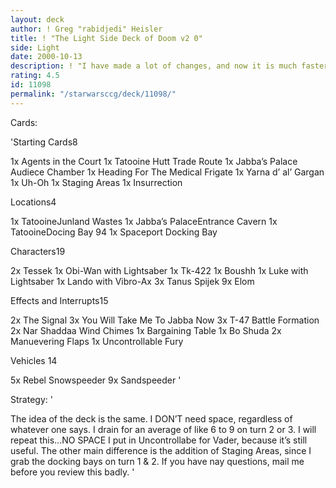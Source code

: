 ```yaml
---
layout: deck
author: ! Greg "rabidjedi" Heisler
title: ! "The Light Side Deck of Doom v2 0"
side: Light
date: 2000-10-13
description: ! "I have made a lot of changes, and now it is much faster."
rating: 4.5
id: 11098
permalink: "/starwarsccg/deck/11098/"
---
```

Cards: 

'Starting Cards8

1x Agents in the Court
1x Tatooine Hutt Trade Route
1x Jabba’s Palace Audiece Chamber
1x Heading For The Medical Frigate
1x Yarna d’ al’ Gargan
1x Uh-Oh
1x Staging Areas
1x Insurrection

Locations4

1x TatooineJunland Wastes
1x Jabba’s PalaceEntrance Cavern
1x TatooineDocing Bay 94
1x Spaceport Docking Bay

Characters19

2x Tessek
1x Obi-Wan with Lightsaber
1x Tk-422
1x Boushh
1x Luke with Lightsaber
1x Lando with Vibro-Ax
3x Tanus Spijek
9x Elom

Effects and Interrupts15

2x The Signal
3x You Will Take Me To Jabba Now
3x T-47 Battle Formation
2x Nar Shaddaa Wind Chimes
1x Bargaining Table
1x Bo Shuda
2x Manuevering Flaps
1x Uncontrollable Fury

Vehicles 14

5x Rebel Snowspeeder
9x Sandspeeder	'

Strategy: '

The idea of the deck is the same.  I DON’T need space, regardless of whatever one says.  I drain for an average of like 6 to 9 on turn 2 or 3.  I will repeat this...NO SPACE  I put in Uncontrollabe for Vader, because it’s still useful.  The other main difference is the addition of Staging Areas, since I grab the docking bays on turn 1 & 2.  If you have nay questions, mail me before you review this badly. '
